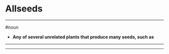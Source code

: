 # Allseeds
---
#noun
- **Any of several unrelated plants that produce many seeds, such as**
---
---
